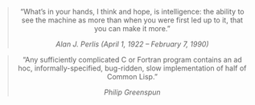 
<div align="center">
  
> “What’s in your hands, I think and hope, is intelligence: the ability to see the machine as more than when you were first led up to it, that you can make it more.”
> 
> <cite>Alan J. Perlis (April 1, 1922 – February 7, 1990)</cite>
 
</div>

<div align="center">
  
> “Any sufficiently complicated C or Fortran program contains an ad hoc, informally-specified, bug-ridden, slow implementation of half of Common Lisp.”
> 
> <cite>Philip Greenspun</cite>

</div>
